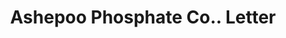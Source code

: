 ---
doi: 10.7916/D8PV7XHD
date_other: '1892'
date_other_textual: '1892'
form: correspondence
genre:
- Letters (correspondence)
name:
- Ashepoo Phosphate Co.
object_in_context_url: https://biggert.cul.columbia.edu/items/view/ave_biggert_01553
subject_hierarchical_geographic:
- Charleston, South Carolina, United States
subject_name:
- Ashepoo Phosphate Co.
title: Ashepoo Phosphate Co.. Letter
sort_title: Ashepoo Phosphate Co.. Letter
call_number: ave_biggert_01553
coordinates:
- 32.78333333333333,-79.93333333333334
pid: ave_biggert_01553
identifiers: ave_biggert_01553
permalink: /biggert/ave_biggert_01553/
layout: iiif-image-page
---